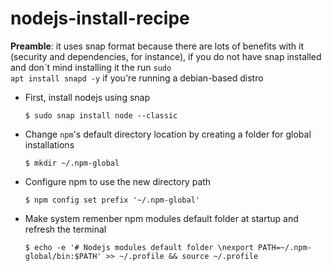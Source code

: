# nodejs-install-recipe

<b>Preamble</b>: it uses snap format because there are lots of benefits with it (security and dependencies, for instance), if you do not have snap installed and don´t mind installing it the run <code>sudo apt install snapd -y</code> if you're running a debian-based distro

- First, install nodejs using snap

      $ sudo snap install node --classic
      
- Change <code>npm</code>'s default directory location by creating a folder for global installations

      $ mkdir ~/.npm-global
      
- Configure npm to use the new directory path

      $ npm config set prefix '~/.npm-global'
     
- Make system remenber npm modules default folder at startup and refresh the terminal

      $ echo -e '# Nodejs modules default folder \nexport PATH=~/.npm-global/bin:$PATH' >> ~/.profile && source ~/.profile
